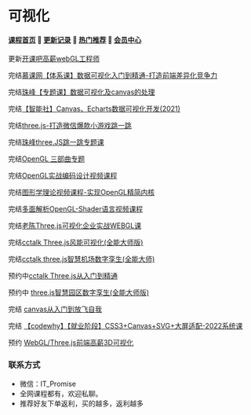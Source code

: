 # 可视化
#### [**课程首页**](../../README.md) 💖 [**更新记录**](./gxjl.md) 💖 [**热门推荐**](./rmtj.md) 💖 [**会员中心**](./vip.md)

更新[开课吧高薪webGL工程师](https://www.kaikeba.com/course/vip/255)

完结[慕课网【体系课】数据可视化入门到精通-打造前端差异化竞争力](https://coding.imooc.com/class/445.html?mc_marking=60e5294c605a87b2af7257d06f70505e&mc_channel=syb7)

完结[珠峰【专题课】数据可视化及canvas的处理](http://www.javascriptpeixun.cn/course/2119)

完结[【智能社】Canvas、Echarts数据可视化开发(2021)](https://ke.qq.com/course/3582423)

完结[three.js-打造微信爆款小游戏跳一跳](https://coding.imooc.com/class/282.html)

完结[珠峰three.JS跳一跳专题课](http://www.javascriptpeixun.cn/goods/show/41)

完结[OpenGL 三部曲专题](https://edu.51cto.com/topic/1199.html)

完结[OpenGL实战编码设计视频课程](https://edu.51cto.com/topic/1199.html)

完结[图形学理论视频课程-实现OpenGL精简内核](https://edu.51cto.com/course/8339.html)

完结[多面解析OpenGL-Shader语言视频课程](https://edu.51cto.com/course/10726.html)

完结[老陈Three.js可视化企业实战WEBGL课](https://study.163.com/course/introduction.htm?courseId=1212491801)

完结[cctalk Three.js风能可视化(全能大师版)](https://www.cctalk.com/m/group/90244646)

完结[cctalk three.js智慧机场数字孪生(全能大师)](https://www.cctalk.com/m/group/90399402)

预约中[cctalk Three.js从入门到精通](https://www.cctalk.com/m/group/90399566)

预约中 [three.js智慧园区数字孪生(全能大师版)](https://www.cctalk.com/m/group/90382786)

完结 [canvas从入门到放飞自我](https://appwhrkrsz84443.h5.xiaoeknow.com/v1/goods/goods_detail/p_62a6c23fe4b01c509abd5cb7?type=3)

完结 [【codewhy】【就业阶段】CSS3+Canvas+SVG+大屏适配-2022系统课](https://ke.qq.com/course/5066569)

预约 [WebGL/Three.js前端高薪3D可视化](WebGL/Three.js前端高薪3D可视化)

### 联系方式

-  微信：IT_Promise
-  全网课程都有，欢迎私聊。
-  推荐好友下单返利，买的越多，返利越多